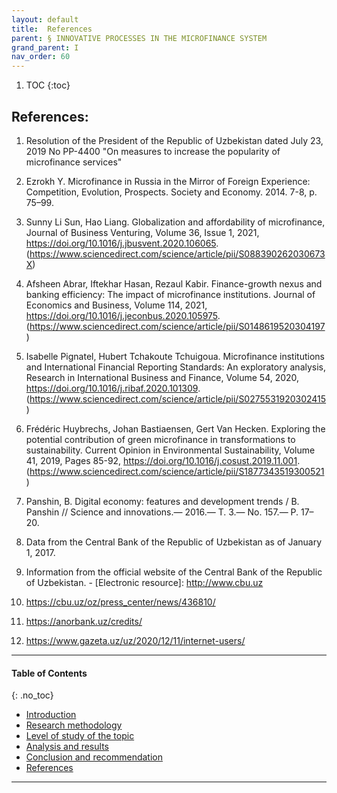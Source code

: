 ```yaml
---
layout: default
title:  References  
parent: § INNOVATIVE PROCESSES IN THE MICROFINANCE SYSTEM  
grand_parent: I 
nav_order: 60 
---
```

<style>
.dont-break-out {
  /* These are technically the same, but use both */
  overflow-wrap: break-word;
  word-wrap: break-word;

     -ms-word-break: break-all;
  /* This is the dangerous one in WebKit, as it breaks things wherever */
  word-break: break-all;
  /* Instead use this non-standard one: */
  word-break: break-word;
}

.youtube-container {
    position: relative;
    width: 100%;
    height: 0;
    padding-bottom: 56.25%;
}
.youtube-video {
    position: absolute;
    top: 0;
    left: 0;
    width: 100%;
    height: 100%;
}

</style>

<div class="dont-break-out" markdown="1">

1. TOC
{:toc}

## References:
1. Resolution of the President of the Republic of Uzbekistan dated July 23, 2019 No PP-4400 "On measures to increase the popularity of microfinance services" 

2. Ezrokh Y. Microfinance in Russia in the Mirror of Foreign Experience: Competition, Evolution, Prospects. Society and Economy. 2014. 7-8, p. 75–99. 

3. Sunny Li Sun, Hao Liang. Globalization and affordability of microfinance, Journal of Business Venturing, Volume 36, Issue 1, 2021, https://doi.org/10.1016/j.jbusvent.2020.106065. (https://www.sciencedirect.com/science/article/pii/S088390262030673X) 

4. Afsheen Abrar, Iftekhar Hasan, Rezaul Kabir. Finance-growth nexus and banking efficiency: The impact of microfinance institutions. Journal of Economics and Business, Volume 114, 2021, https://doi.org/10.1016/j.jeconbus.2020.105975. (https://www.sciencedirect.com/science/article/pii/S0148619520304197) 

5. Isabelle Pignatel, Hubert Tchakoute Tchuigoua. Microfinance institutions and International Financial Reporting Standards: An exploratory analysis, Research in International Business and Finance, Volume 54, 2020, https://doi.org/10.1016/j.ribaf.2020.101309. (https://www.sciencedirect.com/science/article/pii/S0275531920302415)

6. Frédéric Huybrechs, Johan Bastiaensen, Gert Van Hecken. Exploring the potential contribution of green microfinance in transformations to sustainability. Current Opinion in Environmental Sustainability, Volume 41, 2019, Pages 85-92, https://doi.org/10.1016/j.cosust.2019.11.001. (https://www.sciencedirect.com/science/article/pii/S1877343519300521) 

7. Panshin, B. Digital economy: features and development trends / B. Panshin // Science and innovations.— 2016.— T. 3.— No. 157.— P. 17–20. 

8. Data from the Central Bank of the Republic of Uzbekistan as of January 1, 2017. 

9. Information from the official website of the Central Bank of the Republic of Uzbekistan. - [Electronic resource]: http://www.cbu.uz 

10. https://cbu.uz/oz/press_center/news/436810/ 

11. https://anorbank.uz/credits/ 

12. https://www.gazeta.uz/uz/2020/12/11/internet-users/
***

#### Table of Contents
{: .no_toc}

<ul><li> <a href="/docs/I/INNOVATIVE-PROCESSES-IN-THE-MICROFINANCE-SYSTEM-1/">Introduction</a></li><li> <a href="/docs/I/INNOVATIVE-PROCESSES-IN-THE-MICROFINANCE-SYSTEM-2/">Research methodology</a></li><li> <a href="/docs/I/INNOVATIVE-PROCESSES-IN-THE-MICROFINANCE-SYSTEM-3/">Level of study of the topic</a></li><li> <a href="/docs/I/INNOVATIVE-PROCESSES-IN-THE-MICROFINANCE-SYSTEM-4/">Analysis and results</a></li><li> <a href="/docs/I/INNOVATIVE-PROCESSES-IN-THE-MICROFINANCE-SYSTEM-5/">Conclusion and recommendation</a></li><li> <a href="/docs/I/INNOVATIVE-PROCESSES-IN-THE-MICROFINANCE-SYSTEM-6/">References</a></li></ul>

***

</div>
